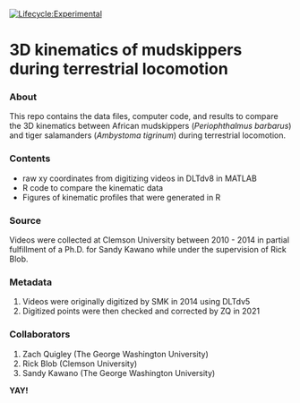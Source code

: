 [![Lifecycle:Experimental](https://img.shields.io/badge/Lifecycle-Experimental-339999)](<Redirect-URL>)

# 3D kinematics of mudskippers during terrestrial locomotion

### About
This repo contains the data files, computer code, and results to compare the 3D kinematics between African mudskippers (_Periophthalmus barbarus_) and tiger salamanders (_Ambystoma tigrinum_) during terrestrial locomotion. 

### Contents
- raw xy coordinates from digitizing videos in DLTdv8 in MATLAB
- R code to compare the kinematic data
- Figures of kinematic profiles that were generated in R

### Source 
Videos were collected at Clemson University between 2010 - 2014 in partial fulfillment of a Ph.D. for Sandy Kawano while under the supervision of Rick Blob. 

### Metadata
1. Videos were originally digitized by SMK in 2014 using DLTdv5
2. Digitized points were then checked and corrected by ZQ in 2021

### Collaborators
1. Zach Quigley (The George Washington University)
2. Rick Blob (Clemson University)
3. Sandy Kawano (The George Washington University)


**YAY!**
